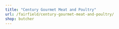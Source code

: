 ```yaml
---
title: "Century Gourmet Meat and Poultry"
url: /fairfield/century-gourmet-meat-and-poultry/
shop: butcher
---
```

